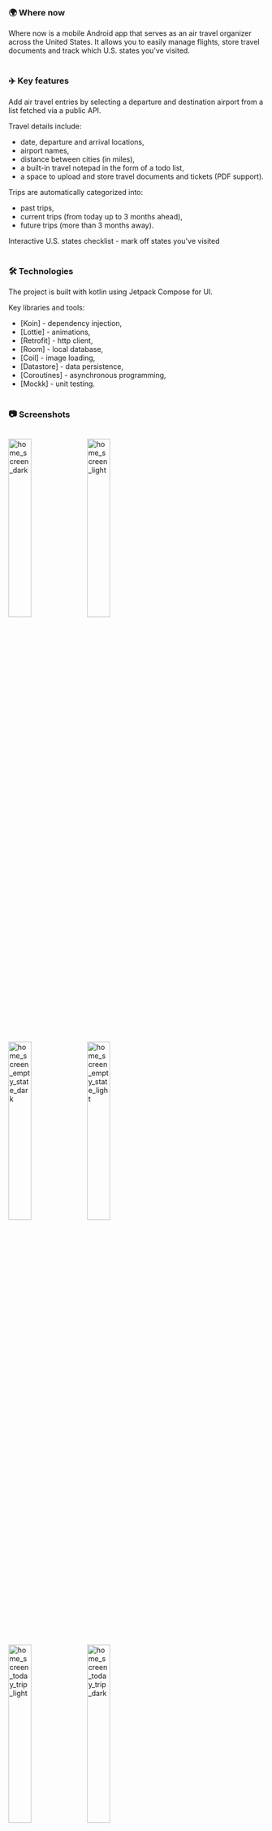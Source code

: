 <h3><span>🌍</span> Where now</h3>

Where now is a mobile Android app that serves as an air travel organizer across the United States.
It allows you to easily manage flights, store travel documents and track which U.S. states you've visited.
<br><br>
<h3><span>✈️</span> Key features</h3>

Add air travel entries by selecting a departure and destination airport from a list fetched via a public API.<br>

Travel details include:
- date, departure and arrival locations,
- airport names,
- distance between cities (in miles),
- a built-in travel notepad in the form of a todo list,
- a space to upload and store travel documents and tickets (PDF support).

Trips are automatically categorized into:
- past trips,
- current trips (from today up to 3 months ahead),
- future trips (more than 3 months away).

Interactive U.S. states checklist - mark off states you've visited
<br><br>
<h3><span>🛠️</span> Technologies</h3>

The project is built with kotlin using Jetpack Compose for UI.

Key libraries and tools:
- [Koin] - dependency injection,
- [Lottie] - animations,
- [Retrofit] - http client,
- [Room] - local database,
- [Coil] - image loading,
- [Datastore] - data persistence,
- [Coroutines] - asynchronous programming,
- [Mockk] - unit testing.
<br><br>
<h3><span style="vertical-align: middle;">📷</span> Screenshots</h3><br>
<img src="https://github.com/user-attachments/assets/8f42eff9-9bcf-494e-b6e8-c5396d7e3406" alt="home_screen_dark" width="30%" />
<img src="https://github.com/user-attachments/assets/2adc59c8-fa9e-4e7f-8b8c-49cdc329f173" alt="home_screen_light" width="30%" /><br><br>
<img src="https://github.com/user-attachments/assets/aa7ec5c1-88da-49c9-a6db-9a6698fa6b3e" alt="home_screen_empty_state_dark" width="30%" />
<img src="https://github.com/user-attachments/assets/4008b33f-ad1d-48e9-8717-d6f5c83e5a8b" alt="home_screen_empty_state_light" width="30%" /><br><br>
<img src="https://github.com/user-attachments/assets/7eec31aa-9177-4b1f-8830-d48bdae87878" alt="home_screen_today_trip_light" width="30%" />
<img src="https://github.com/user-attachments/assets/445cf49f-1fef-4517-a96d-587b2e99d8aa" alt="home_screen_today_trip_dark" width="30%" /><br><br>
<img src="https://github.com/user-attachments/assets/21434c8f-0f8e-4eaa-9539-4e2c2187dd49" alt="visited_states_dark" width="30%" />
<img src="https://github.com/user-attachments/assets/c597c366-90df-4cb0-a7e4-7263a042b9d8d" alt="visited_states_light" width="30%" /><br><br>
<img src="https://github.com/user-attachments/assets/bdcdae6c-19cf-4af3-b748-a63f1959e21b" alt="details_tile_dark" width="30%" />
<img src="https://github.com/user-attachments/assets/9b117469-5afe-4af1-a299-7fea525874f7" alt="details_tile_light" width="30%" /><br><br>
<img src="https://github.com/user-attachments/assets/2fa2f42d-ebcc-4aa3-a703-02b3b88551c6" alt="details_flight_dark" width="30%" />
<img src="https://github.com/user-attachments/assets/f0ee7d05-a08c-4ab0-8714-10e9fd7f809d" alt="details_flight_light" width="30%" /><br><br>
<img src="https://github.com/user-attachments/assets/9b16fcb7-7d33-4e14-8b7e-0251cf721e89" alt="details_trip_notes_empty_state_dark" width="30%" />
<img src="https://github.com/user-attachments/assets/eeb1c2f7-f036-4cca-8df7-b98f63973371" alt="details_trip_notes_empty_state_light" width="30%" /><br><br>
<img src="https://github.com/user-attachments/assets/51158349-4381-4dad-8240-00cbf7a02d34" alt="details_trip_notes_edit_dark" width="30%" />
<img src="https://github.com/user-attachments/assets/9f194a88-eb1e-4900-92dd-009dca6e8ad5" alt="details_trip_notes_edit_light" width="30%" /><br><br>
<img src="https://github.com/user-attachments/assets/afea06cf-9ebc-45e1-a04e-ded0477e566b" alt="choice_city_dark" width="30%" />
<img src="https://github.com/user-attachments/assets/762cd385-cdb7-4302-a548-8f763628182a" alt="choice_city_light" width="30%" /><br><br>
<img src="https://github.com/user-attachments/assets/893cbb0c-8438-425b-beae-036aecb2fe84" alt="file_dark" width="30%" />
<img src="https://github.com/user-attachments/assets/e533af70-0a80-42d6-a1fa-a076a1c2b160" alt="file_light" width="30%" /><br><br>
<img src="https://github.com/user-attachments/assets/1555ae59-813c-4616-a836-403a65da199d" alt="file_empty_state_dark" width="30%" />
<img src="https://github.com/user-attachments/assets/21cfdc54-90b0-43b2-885d-9129d3a8f033" alt="file_empty_state_light" width="30%" /><br><br>
<img src="https://github.com/user-attachments/assets/445692a9-eb00-45e7-94bf-269683563ba5" alt="navigation_drawer_dark" width="30%" />
<img src="https://github.com/user-attachments/assets/5aeb7851-9f0b-4181-b707-9dcabcada6ac" alt="navigation_drawer_light" width="30%" /><br><br>
<br><br>
<h3><span>⚙️</span> Installation & running</h3>

This project is under development and designed for android devices. Minimum Android version is 31.

1. Clone the repository:
`git clone https://github.com/JudytaOJ/WhereNow.git`.
2. Open the project in Android Studio.
3. Make sure you have the latest sdk and a running emulator or a physical device.
4. Click run to launch the app.
<br><br>
<h3><span style="vertical-align: middle;">🔒</span> Notice</h3>

This project is intended for educational purposes only and is meant solely for the personal use of the author.
No permission is granted to copy, distribute, or use the source code in other projects.

